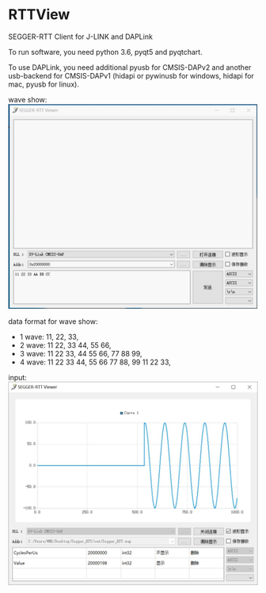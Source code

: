 # RTTView
SEGGER-RTT Client for J-LINK and DAPLink

To run software, you need python 3.6, pyqt5 and pyqtchart.

To use DAPLink, you need additional pyusb for CMSIS-DAPv2 and another usb-backend for CMSIS-DAPv1 (hidapi or pywinusb for windows, hidapi for mac, pyusb for linux).

wave show:
![](./截屏.gif)

data format for wave show:
+ 1 wave: 11, 22, 33,
+ 2 wave: 11 22, 33 44, 55 66,
+ 3 wave: 11 22 33, 44 55 66, 77 88 99,
+ 4 wave: 11 22 33 44, 55 66 77 88, 99 11 22 33,

input:
![](./截屏.jpg)
